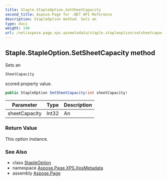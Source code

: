 ```yaml
---
title: Staple.StapleOption.SetSheetCapacity
second_title: Aspose.Page for .NET API Reference
description: StapleOption method. Sets an
type: docs
weight: 140
url: /net/aspose.page.xps.xpsmetadata/staple.stapleoption/setsheetcapacity/
---
```

## Staple.StapleOption.SetSheetCapacity method

Sets an

```csharp
SheetCapacity
```

scored property value.

```csharp
public StapleOption SetSheetCapacity(int sheetCapacity)
```

| Parameter | Type | Description |
| --- | --- | --- |
| sheetCapacity | Int32 | An |

### Return Value

This option instance.

### See Also

* class [StapleOption](../)
* namespace [Aspose.Page.XPS.XpsMetadata](../../staple.stapleoption/)
* assembly [Aspose.Page](../../../)


